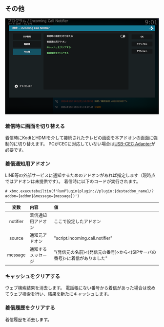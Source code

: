 ## その他

![アドオン設定（その他）](images/3_アドオン設定/3_その他.png)

### 着信時に画面を切り替える

着信時にKodiとHDMIを介して接続されたテレビの画面を本アドオンの画面に強制的に切り替えます。
PCがCECに対応していない場合は[USB-CEC Adapter](https://kodiful.com/#usbcec)が必要です。

### 着信通知用アドオン

LINE等の外部サービスに通知するためのアドオンがあれば指定します（現時点ではアドオンは未提供です）。
着信時に以下のコードが実行されます。

```
# xbmc.executebuiltin(f'RunPlugin(plugin://plugin:{destaddon_name}/?addon={addon}&message={message})')
```

|変数|内容|値|
|:------:|:------|:------|
|notifier|着信通知用アドオン|ここで設定したアドオン|
|source|通知元アドオン|"script.incoming.call.notifier"|
|message|通知するメッセージ|"{発信元の名前}<{発信元の番号}>から<{SIPサーバの番号}>に着信がありました"|

### キャッシュをクリアする

ウェブ検索結果を消去します。
電話帳にない番号から着信があった場合は改めてウェブ検索を行い、結果を新たにキャッシュします。

### 着信履歴をクリアする

着信履歴を消去します。
